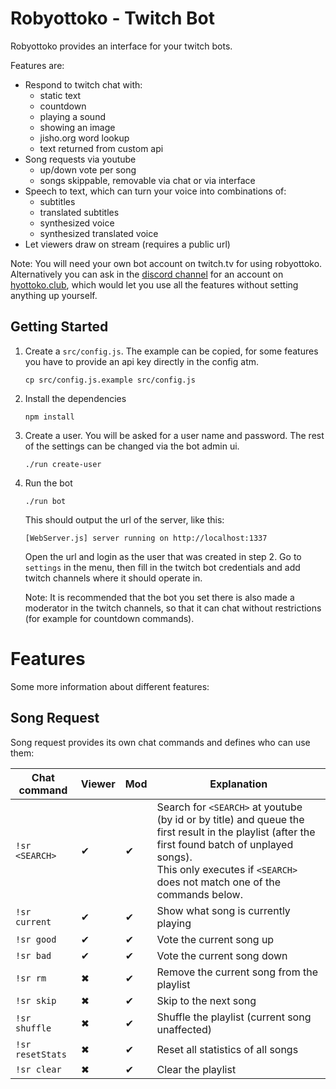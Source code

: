 # Robyottoko - Twitch Bot

Robyottoko provides an interface for your twitch bots.

Features are:
- Respond to twitch chat with:
  - static text
  - countdown
  - playing a sound
  - showing an image
  - jisho.org word lookup
  - text returned from custom api
- Song requests via youtube
  - up/down vote per song
  - songs skippable, removable via chat or via interface
- Speech to text, which can turn your voice into combinations of:
  - subtitles
  - translated subtitles
  - synthesized voice
  - synthesized translated voice
- Let viewers draw on stream (requires a public url)

Note: You will need your own bot account on twitch.tv for using
robyottoko. Alternatively you can ask in
the [discord channel](https://discord.gg/jrPSmmHhbE)
for an account on [hyottoko.club](https://hyottoko.club), which
would let you use all the features without setting anything up yourself.

## Getting Started

1. Create a `src/config.js`. The example can be copied, for some
features you have to provide an api key directly in the config atm.

    ```
    cp src/config.js.example src/config.js
    ```

2. Install the dependencies

    ```
    npm install
    ```

3. Create a user. You will be asked for a user name and password.
The rest of the settings can be changed via the bot admin ui.

    ```
    ./run create-user
    ```

4. Run the bot

    ```
    ./run bot
    ```

    This should output the url of the server, like this:
    ```
    [WebServer.js] server running on http://localhost:1337
    ```

    Open the url and login as the user that was created in step 2.
    Go to `settings` in the menu, then fill in the twitch bot credentials and add twitch channels where it should operate in.

    Note: It is recommended that the bot you set there is also made a
    moderator in the twitch channels, so that it can chat without
    restrictions (for example for countdown commands).

# Features

Some more information about different features:

## Song Request

Song request provides its own chat commands and defines who can use them:

Chat command     | Viewer | Mod | Explanation
-----------------|--------|-----|---------------------------------------
`!sr <SEARCH>`   | ✔      | ✔   | Search for `<SEARCH>` at youtube (by id or by title) and queue the first result in the playlist (after the first found batch of unplayed songs). <br /> This only executes if `<SEARCH>` does not match one of the commands below.
`!sr current`    | ✔      | ✔   | Show what song is currently playing
`!sr good`       | ✔      | ✔   | Vote the current song up
`!sr bad`        | ✔      | ✔   | Vote the current song down
`!sr rm`         | ✖      | ✔   | Remove the current song from the playlist
`!sr skip`       | ✖      | ✔   | Skip to the next song
`!sr shuffle`    | ✖      | ✔   | Shuffle the playlist (current song unaffected)
`!sr resetStats` | ✖      | ✔   | Reset all statistics of all songs
`!sr clear`      | ✖      | ✔   | Clear the playlist
